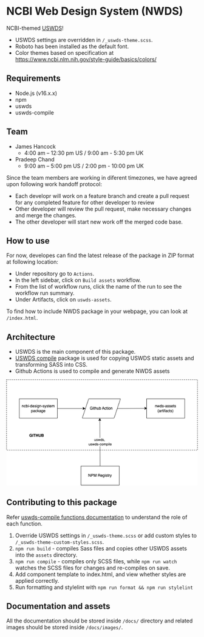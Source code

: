 # NCBI Web Design System (NWDS)

NCBI-themed [USWDS](https://designsystem.digital.gov/)!

- USWDS settings are overridden in `/_uswds-theme.scss`.
- Roboto has been installed as the default font.
- Color themes based on specification at https://www.ncbi.nlm.nih.gov/style-guide/basics/colors/

## Requirements

- Node.js (v16.x.x)
- npm
- uswds
- uswds-compile

## Team

- James Hancock
  - 4:00 am – 12:30 pm US / 9:00 am - 5:30 pm UK
- Pradeep Chand
  - 9:00 am – 5:00 pm US / 2:00 pm - 10:00 pm UK

Since the team members are working in diferent timezones, we have agreed upon following work handoff protocol:

- Each developr will work on a feature branch and create a pull request for any completed feature for other developer to review
- Other developer will review the pull request, make necessary changes and merge the changes.
- The other developer will start new work off the merged code base.

## How to use

For now, developes can find the latest release of the package in ZIP format at following location:

- Under repository go to `Actions`.
- In the left sidebar, click on `Build assets` workflow.
- From the list of workflow runs, click the name of the run to see the workflow run summary.
- Under Artifacts, click on `uswds-assets`.

To find how to include NWDS package in your webpage, you can look at `/index.html`.

## Architecture

- USWDS is the main component of this package.
- [USWDS compile](https://github.com/uswds/uswds-compile) package is used for copying USWDS static assets and transforming SASS into CSS.
- Github Actions is used to compile and generate NWDS assets

![alt text](/docs/images/workflow.png)

## Contributing to this package

Refer [uswds-compile functions documentation](https://github.com/uswds/uswds-compile#functions) to understand the role of each function.

1. Override USWDS settings in `/_uswds-theme.scss` or add custom styles to `/_uswds-theme-custom-styles.scss`.
1. `npm run build` - compiles Sass files and copies other USWDS assets into the `assets` directory.
1. `npm run compile` - compiles only SCSS files, while `npm run watch` watches the SCSS files for changes and re-compiles on save.
1. Add component template to index.html, and view whether styles are applied correctly.
1. Run formatting and stylelint with `npm run format && npm run stylelint`

## Documentation and assets

All the documentation should be stored inside `/docs/` directory and related images should be stored inside `/docs/images/`.
